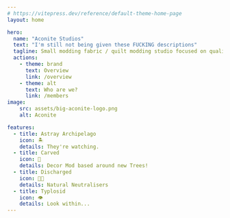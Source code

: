 ```yaml
---
# https://vitepress.dev/reference/default-theme-home-page
layout: home

hero:
  name: "Aconite Studios"
  text: "I'm still not being given these FUCKING descriptions"
  tagline: Small modding fabric / quilt modding studio focused on quality over quantity
  actions:
    - theme: brand
      text: Overview
      link: /overview
    - theme: alt
      text: Who are we?
      link: /members
image:
    src: assets/big-aconite-logo.png
    alt: Aconite

features:
  - title: Astray Archipelago 
    icon: 🏝️
    details: They're watching.
  - title: Carved 
    icon: 🌳
    details: Decor Mod based around new Trees!
  - title: Discharged
    icon: 🍄‍🟫
    details: Natural Neutralisers
  - title: Typlosid
    icon: 👁️
    details: Look within...
---
```


